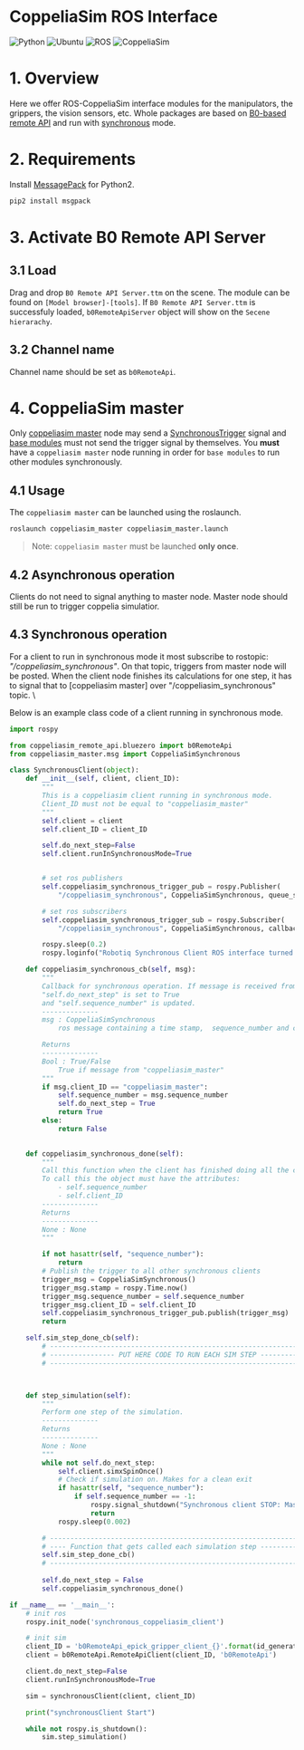 # CoppeliaSim ROS Interface
![Python](https://img.shields.io/badge/Python-2.7-blue)
![Ubuntu](https://img.shields.io/badge/Ubuntu-18.04-green)
![ROS](https://img.shields.io/badge/ROS-melodic-yellow)
![CoppeliaSim](https://img.shields.io/badge/CoppeliaSim-4.2.0-red)

# 1. Overview
Here we offer ROS-CoppeliaSim interface modules for the manipulators, the grippers, the vision sensors, etc. Whole packages are based on [B0-based remote API](https://www.coppeliarobotics.com/helpFiles/en/b0RemoteApiOverview.htm) and run with [synchronous](https://www.coppeliarobotics.com/helpFiles/en/b0RemoteApiModusOperandi.htm) mode.
<!-- [Instructions on how to enable the B0-based remote API on the client side are given here](https://www.coppeliarobotics.com/helpFiles/en/b0RemoteApiClientSide.htm). -->

# 2. Requirements
Install [MessagePack](https://msgpack.org/index.html) for Python2.
```bash
pip2 install msgpack
```

# 3. Activate B0 Remote API Server
## 3.1 Load
Drag and drop `B0 Remote API Server.ttm` on the scene. The module can be found on `[Model browser]-[tools]`. If `B0 Remote API Server.ttm` is successfuly loaded, `b0RemoteApiServer` object will show on the `Secene hierarachy`.
## 3.2 Channel name
Channel name should be set as `b0RemoteApi`.

# 4. CoppeliaSim master
Only [coppeliasim master](./coppleiasim_master) node may send a [SynchronousTrigger](https://www.coppeliarobotics.com/helpFiles/en/b0RemoteApi-python.htm#simxSynchronousTrigger) signal and [base modules](./coppleiasim_base) must not send the trigger signal by themselves. You **must** have a `coppeliasim master` node running in order for `base modules` to run other modules synchronously.
## 4.1 Usage
The `coppeliasim master` can be launched using the roslaunch.

```bash
roslaunch coppeliasim_master coppeliasim_master.launch
```
> Note: `coppeliasim master` must be launched **only once**.

## 4.2 Asynchronous operation
Clients do not need to signal anything to master node. Master node should still be run to trigger coppelia simulatior.
## 4.3 Synchronous operation
For a client to run in synchronous mode it most subscribe to rostopic: *"/coppeliasim_synchronous"*. On that topic, triggers from master node will be posted. When the client node finishes its calculations for one step, it has to signal that to [coppeliasim master] over "/coppeliasim_synchronous" topic. \\

Below is an example class code of a client running in synchronous mode.


```python
import rospy 

from coppeliasim_remote_api.bluezero import b0RemoteApi
from coppeliasim_master.msg import CoppeliaSimSynchronous

class SynchronousClient(object):
    def __init__(self, client, client_ID):
        """
        This is a coppeliasim client running in synchronous mode.
        Client_ID must not be equal to "coppeliasim_master"
        """
        self.client = client
        self.client_ID = client_ID

        self.do_next_step=False
        self.client.runInSynchronousMode=True


        # set ros publishers
        self.coppeliasim_synchronous_trigger_pub = rospy.Publisher(
            "/coppeliasim_synchronous", CoppeliaSimSynchronous, queue_size=100)

        # set ros subscribers
        self.coppeliasim_synchronous_trigger_sub = rospy.Subscriber(
            "/coppeliasim_synchronous", CoppeliaSimSynchronous, callback = self.coppeliasim_synchronous_cb)

        rospy.sleep(0.2)
        rospy.loginfo("Robotiq Synchronous Client ROS interface turned on!")

    def coppeliasim_synchronous_cb(self, msg):
        """
        Callback for synchronous operation. If message is received from "coppeliasim_master", 
        "self.do_next_step" is set to True
        and "self.sequence_number" is updated.
        --------------
        msg : CoppeliaSimSynchronous 
            ros message containing a time stamp,  sequence_number and client_ID

        Returns
        --------------
        Bool : True/False
            True if message from "coppeliasim_master"
        """
        if msg.client_ID == "coppeliasim_master":
            self.sequence_number = msg.sequence_number
            self.do_next_step = True
            return True
        else:
            return False

        
    def coppeliasim_synchronous_done(self):
        """
        Call this function when the client has finished doing all the calculations.
        To call this the object must have the attributes:
            - self.sequence_number
            - self.client_ID
        --------------
        Returns
        --------------
        None : None
        """

        if not hasattr(self, "sequence_number"):
            return 
        # Publish the trigger to all other synchronous clients
        trigger_msg = CoppeliaSimSynchronous()
        trigger_msg.stamp = rospy.Time.now()
        trigger_msg.sequence_number = self.sequence_number
        trigger_msg.client_ID = self.client_ID
        self.coppeliasim_synchronous_trigger_pub.publish(trigger_msg)
        return

    self.sim_step_done_cb(self):
        # -------------------------------------------------------------------------------------
        # ---------------- PUT HERE CODE TO RUN EACH SIM STEP ---------------------------------
        # -------------------------------------------------------------------------------------



    def step_simulation(self):
        """
        Perform one step of the simulation.
        --------------
        Returns
        --------------
        None : None
        """
        while not self.do_next_step:
            self.client.simxSpinOnce()
            # Check if simulation on. Makes for a clean exit
            if hasattr(self, "sequence_number"):
                if self.sequence_number == -1:
                    rospy.signal_shutdown("Synchronous client STOP: Master signaled shutdown")
                    return
            rospy.sleep(0.002)

        # -------------------------------------------------------------------------------------
        # ---- Function that gets called each simulation step ---------------------------------
        self.sim_step_done_cb() 
        # -------------------------------------------------------------------------------------
    
        self.do_next_step = False
        self.coppeliasim_synchronous_done()

if __name__ == '__main__':
    # init ros
    rospy.init_node('synchronous_coppeliasim_client')

    # init sim
    client_ID = 'b0RemoteApi_epick_gripper_client_{}'.format(id_generator())
    client = b0RemoteApi.RemoteApiClient(client_ID, 'b0RemoteApi')

    client.do_next_step=False
    client.runInSynchronousMode=True

    sim = synchronousClient(client, client_ID)

    print("synchronousClient Start")  

    while not rospy.is_shutdown():
        sim.step_simulation()
```

